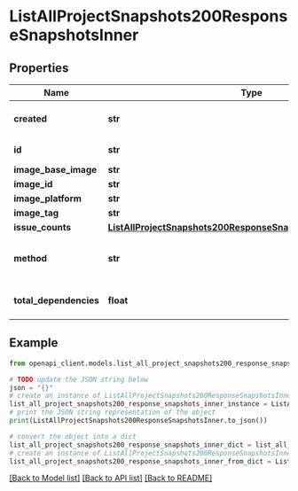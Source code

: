 # ListAllProjectSnapshots200ResponseSnapshotsInner


## Properties

Name | Type | Description | Notes
------------ | ------------- | ------------- | -------------
**created** | **str** | The date that the snapshot was taken | 
**id** | **str** | The snapshot identifier | 
**image_base_image** | **str** |  | [optional] 
**image_id** | **str** |  | [optional] 
**image_platform** | **str** |  | [optional] 
**image_tag** | **str** |  | [optional] 
**issue_counts** | [**ListAllProjectSnapshots200ResponseSnapshotsInnerIssueCounts**](ListAllProjectSnapshots200ResponseSnapshotsInnerIssueCounts.md) |  | 
**method** | **str** | The method by which this snapshot was created. | [optional] 
**total_dependencies** | **float** | Number of dependencies of the project | 

## Example

```python
from openapi_client.models.list_all_project_snapshots200_response_snapshots_inner import ListAllProjectSnapshots200ResponseSnapshotsInner

# TODO update the JSON string below
json = "{}"
# create an instance of ListAllProjectSnapshots200ResponseSnapshotsInner from a JSON string
list_all_project_snapshots200_response_snapshots_inner_instance = ListAllProjectSnapshots200ResponseSnapshotsInner.from_json(json)
# print the JSON string representation of the object
print(ListAllProjectSnapshots200ResponseSnapshotsInner.to_json())

# convert the object into a dict
list_all_project_snapshots200_response_snapshots_inner_dict = list_all_project_snapshots200_response_snapshots_inner_instance.to_dict()
# create an instance of ListAllProjectSnapshots200ResponseSnapshotsInner from a dict
list_all_project_snapshots200_response_snapshots_inner_from_dict = ListAllProjectSnapshots200ResponseSnapshotsInner.from_dict(list_all_project_snapshots200_response_snapshots_inner_dict)
```
[[Back to Model list]](../README.md#documentation-for-models) [[Back to API list]](../README.md#documentation-for-api-endpoints) [[Back to README]](../README.md)


